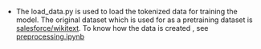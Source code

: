 - The load_data.py is used to load the tokenized data for training the model. The original dataset which is used for as a pretraining dataset is
[salesforce/wikitext](https://huggingface.co/datasets/Salesforce/wikitext). To know how the data is created , see [preprocessing.ipynb](https://github.com/SSahas/Implementing-LLM-From-Scratch/blob/main/assets/preprocessing.ipynb)
